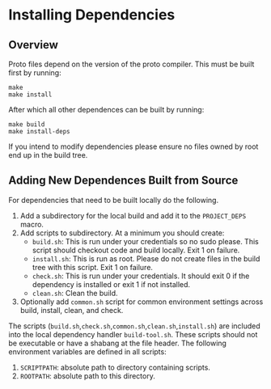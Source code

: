 Installing Dependencies
=======================
 
## Overview

Proto files depend on the version of the proto compiler. This must be built first by running:
```
make
make install
```

After which all other dependences can be built by running:
```
make build
make install-deps
```
If you intend to modify dependencies please ensure no files owned by root end up
in the build tree.

## Adding New Dependences Built from Source

For dependencies that need to be built locally do the following.

1. Add a subdirectory for the local build and add it to the `PROJECT_DEPS` 
   macro.  
2. Add scripts to subdirectory. At a minimum you should create:
    - `build.sh`: This is run under your credentials so no sudo please.
      This script should checkout code and build locally. Exit 1 on failure.
    - `install.sh`: This is run as root. Please do not create files in the
      build tree with this script. Exit 1 on failure.
    - `check.sh`: This is run under your credentials. It should exit 0 if 
      the dependency is installed or exit 1 if not installed.
    - `clean.sh`: Clean the build.
3. Optionally add `common.sh` script for common environment settings across build,
   install, clean, and check.

The scripts (`build.sh`,`check.sh`,`common.sh`,`clean.sh`,`install.sh`) are included into the local
dependency handler `build-tool.sh`. These scripts should not be executable or have
a shabang at the file header. The following environment
variables are defined in all scripts:

1. `SCRIPTPATH`: absolute path to directory containing scripts.
2. `ROOTPATH`: absolute path to this directory. 


